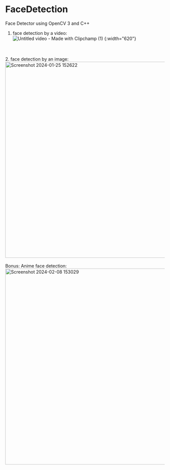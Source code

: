 # FaceDetection
Face Detector using OpenCV 3 and C++

1. face detection by a video:<br />
![Untitled video - Made with Clipchamp (1)](https://github.com/06-shuu/FaceDetection/assets/154021913/180ddc4d-c611-4f10-8625-b765e3dd6e0a) {:width="620"}

<br />
<br />
2. face detection by an image:<br />
  <img width="620" alt="Screenshot 2024-01-25 152622" src="https://github.com/06-shuu/FaceDetection/assets/154021913/84f32b38-4188-4e11-9340-dba1ea432377">
  <br />
  <br />
Bonus: Anime face detection: <br />
<img width="620" alt="Screenshot 2024-02-08 153029" src="https://github.com/06-shuu/FaceDetection/assets/154021913/dea97cc3-380e-40b8-b8e4-af21ad6c0b20"> 

